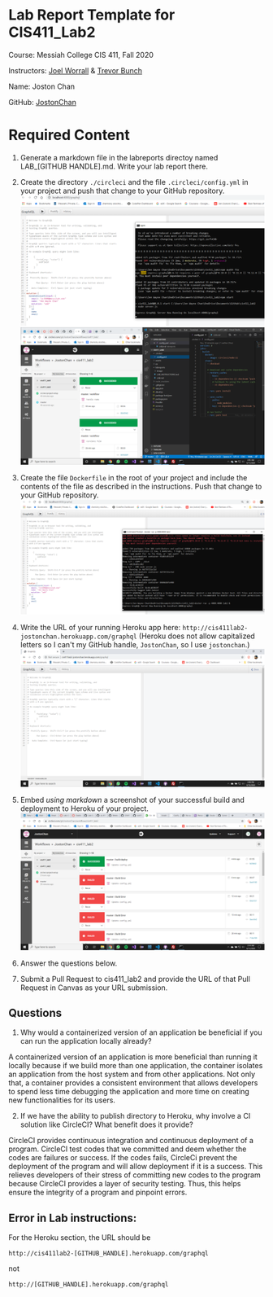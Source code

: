 # Lab Report Template for CIS411_Lab2
Course: Messiah College CIS 411, Fall 2020

Instructors: [Joel Worrall](https://github.com/tangollama) & [Trevor Bunch](https://github.com/trevordbunch)

Name: Joston Chan

GitHub: [JostonChan](https://github.com/JostonChan)

# Required Content

1. Generate a markdown file in the labreports directoy named LAB_[GITHUB HANDLE].md. Write your lab report there.
2. Create the directory ```./circleci``` and the file ```.circleci/config.yml``` in your project and push that change to your GitHub repository.
![GraphQL.png](image/GraphQL.png)
![CircleCi.png](image/CircleCi.png)

3. Create the file ```Dockerfile``` in the root of your project and include the contents of the file as described in the instructions. Push that change to your GitHub repository.
![Docker.png](image/Docker.png)

4. Write the URL of your running Heroku app here: ```http://cis411lab2-jostonchan.herokuapp.com/graphql``` (Heroku does not allow capitalized letters so I can't my GitHub handle, `JostonChan`, so I use `jostonchan`.)
![Heroku.png](image/Heroku.png)

5. Embed _using markdown_ a screenshot of your successful build and deployment to Heroku of your project.
![HerokuSuccess.png](image/HerokuSuccess.png)

6. Answer the questions below.
7. Submit a Pull Request to cis411_lab2 and provide the URL of that Pull Request in Canvas as your URL submission.

## Questions
1. Why would a containerized version of an application be beneficial if you can run the application locally already?

A containerized version of an application is more beneficial than running it locally because if we build more than one application, the container isolates an application from the host system and from other applications. Not only that, a container provides a consistent environment that allows developers to spend less time debugging the application and more time on creating new functionalities for its users.

2. If we have the ability to publish directory to Heroku, why involve a CI solution like CircleCI? What benefit does it provide?

CircleCI provides continuous integration and continuous deployment of a program. CircleCI test codes that we committed and deem whether the codes are failures or success. If the codes fails, CircleCi prevent the deployment of the program and will allow deployment if it is a success. This relieves developers of their stress of committing new codes to the program because CircleCI provides a layer of security testing. Thus, this helps ensure the integrity of a program and pinpoint errors. 

## Error in Lab instructions:
For the Heroku section, the URL should be 

    http://cis411lab2-[GITHUB_HANDLE].herokuapp.com/graphql

not 

    http://[GITHUB_HANDLE].herokuapp.com/graphql